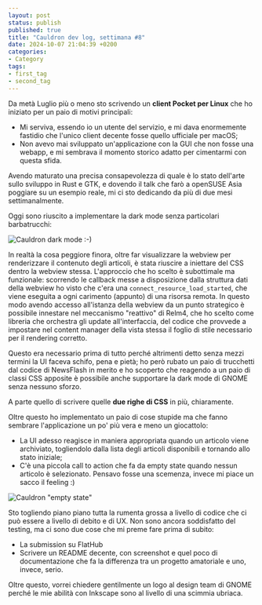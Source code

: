 ```yaml
---
layout: post
status: publish
published: true
title: "Cauldron dev log, settimana #8"
date: 2024-10-07 21:04:39 +0200
categories: 
- Category
tags: 
- first_tag
- second_tag
---
```


Da metà Luglio più o meno sto scrivendo un **client Pocket per Linux** che ho iniziato per un paio di motivi principali:

- Mi serviva, essendo io un utente del servizio, e mi dava enormemente fastidio che l'unico client decente fosse quello ufficiale per macOS;
- Non avevo mai sviluppato un'applicazione con la GUI che non fosse una webapp, e mi sembrava il momento storico adatto per cimentarmi con questa sfida.

Avendo maturato una precisa consapevolezza di quale è lo stato dell'arte sullo sviluppo in Rust e GTK, e dovendo il talk che farò a openSUSE Asia poggiare su un esempio reale, mi ci sto dedicando da più di due mesi settimanalmente.

Oggi sono riuscito a implementare la dark mode senza particolari barbatrucchi:

![Cauldron dark mode :-)](https://gitlab.com/dottorblaster/blog-images/-/raw/master/images/cauldron/Schermata_del_2024-10-07_20-15-09.png)

In realtà la cosa peggiore finora, oltre far visualizzare la webview per renderizzare il contenuto degli articoli, è stata riuscire a iniettare del CSS dentro la webview stessa. L'approccio che ho scelto è subottimale ma funzionale: scorrendo le callback messe a disposizione dalla struttura dati della webview ho visto che c'era una `connect_resource_load_started`, che viene eseguita a ogni carimento (appunto) di una risorsa remota. In questo modo avendo accesso all'istanza della webview da un punto strategico è possibile innestare nel meccanismo "reattivo" di Relm4, che ho scelto come libreria che orchestra gli update all'interfaccia, del codice che provvede a impostare nel content manager della vista stessa il foglio di stile necessario per il rendering corretto.

Questo era necessario prima di tutto perché altrimenti detto senza mezzi termini la UI faceva schifo, pena e pietà; ho però rubato un paio di trucchetti dal codice di NewsFlash in merito e ho scoperto che reagendo a un paio di classi CSS apposite è possibile anche supportare la dark mode di GNOME senza nessuno sforzo.

A parte quello di scrivere quelle **due righe di CSS** in più, chiaramente.

Oltre questo ho implementato un paio di cose stupide ma che fanno sembrare l'applicazione un po' più vera e meno un giocattolo:

- La UI adesso reagisce in maniera appropriata quando un articolo viene archiviato, togliendolo dalla lista degli articoli disponibili e tornando allo stato iniziale;
- C'è una piccola call to action che fa da empty state quando nessun articolo è selezionato. Pensavo fosse una scemenza, invece mi piace un sacco il feeling :)

![Cauldron "empty state"](https://gitlab.com/dottorblaster/blog-images/-/raw/master/images/cauldron/Schermata_del_2024-10-07_20-10-56.png)

Sto togliendo piano piano tutta la rumenta grossa a livello di codice che ci può essere a livello di debito e di UX. Non sono ancora soddisfatto del testing, ma ci sono due cose che mi preme fare prima di subito:

- La submission su FlatHub
- Scrivere un README decente, con screenshot e quel poco di documentazione che fa la differenza tra un progetto amatoriale e uno, invece, serio.

Oltre questo, vorrei chiedere gentilmente un logo al design team di GNOME perché le mie abilità con Inkscape sono al livello di una scimmia ubriaca.
